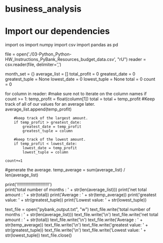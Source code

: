 # business_analysis
# Import our dependencies
import os
import numpy
import csv
import pandas as pd

file = open('./03-Python_Python-HW_Instructions_PyBank_Resources_budget_data.csv', "rU")
reader = csv.reader(file, delimiter=',')

month_set = {}
average_list = []
total_profit = 0
greatest_date = 0
greatest_tuple = None
lowest_date = 0
lowest_tuple = None
total = 0
count = 0
 
for column in reader:
    #make sure not to iterate on the column names
    if count >= 1:
        temp_profit = float(column[1])
        total = total + temp_profit
        #Keep track of all of our values for an average later. 
        average_list.append(temp_profit)
        
        #keep track of the largest amount.
        if temp_profit > greatest_date:
            greatest_date = temp_profit
            greatest_tuple = column
            
        #keep track of the lowest amount.
        if temp_profit < lowest_date:
            lowest_date = temp_profit
            lowest_tuple = column
        
    count+=1
    
    
#generate the average.
temp_average = sum(average_list) / len(average_list)

print('!!!!!!!!!!!!!!!!!!!!!!!!!!')   
print('total number of months : ' + str(len(average_list)))
print('net total amount : ' + str(total))
print('Average : ' + str(temp_average))
print('greatest value: ' + str(greatest_tuple))
print('Lowest value: ' + str(lowest_tuple))



text_file = open("pybank_output.txt", "w")
text_file.write('total number of months : ' + str(len(average_list)))
text_file.write('\n')
text_file.write('net total amount : ' + str(total))
text_file.write('\n')
text_file.write('Average : ' + str(temp_average))
text_file.write('\n')
text_file.write('greatest value: ' + str(greatest_tuple))
text_file.write('\n')
text_file.write('Lowest value: ' + str(lowest_tuple))
text_file.close()




